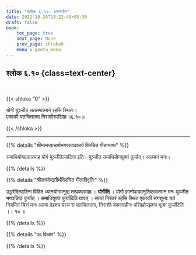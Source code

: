 ```yaml
---
title: "श्लोक ६.१०- ध्यानयोग"
date: 2022-10-26T19:22:49+05:30
draft: false
book:
    toc_page: true
    next_page: None
    prev_page: shloka9
    menu : geeta_menu
---
```




## श्लोक ६.१० {class=text-center}

<br/>

{{< shloka  "0"  >}}

योगी युञ्जीत सततमात्मानं रहसि स्थितः।  
एकाकी यतचित्तात्मा निराशीरपरिग्रहः॥६.१०॥

{{< /shloka >}}

---


{{% details "श्रीमत्मध्वाचार्यभगवत्पादाचर्य विरचित  गीताभाष्य" %}}

समाधियोगप्रकारमाह योगं युञ्जीतेत्यादिना इति। युञ्जीत समाधियोगयुक्तं कुर्यात्। आत्मानं मनः।

{{% /details %}}



{{% details "श्रीराघवेन्द्रतीर्थविरचित गीताविवृतिः" %}}

उद्धरेदित्यादिना विहितं ध्यानयोगमनूद्य तत्प्रकारमाह ॥ **योगीति** ।
योगौ ज्ञानोपायमनुतिष्ठन्नात्मानं मनः युञ्जीत भगवन्निष्ठं कुर्यात्‌ । समाधियुक्तं
कुर्यादिति यावत्‌ । सततं निरंतरं रहसि स्थित एकाकी संगशून्यः यतं नियमितं
चित्तं मनः आत्मा देहश्च यस्य स यतचित्तात्मा, निराशीः कामनाहीनः
परिग्रहोज्झश्च भूत्वा कुर्यादिति ।। १० ॥

{{% /details %}}



{{% details "पद विचार" %}}


{{% /details %}}
